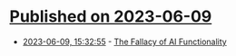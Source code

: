 # [Published on 2023-06-09](index.md)

* [2023-06-09, 15:32:55](https://lobste.rs/s/a89ovs/fallacy_ai_functionality) - [The Fallacy of AI Functionality](https://dl.acm.org/doi/10.1145/3531146.3533158)
